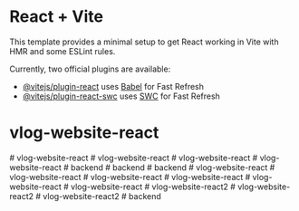 # React + Vite

This template provides a minimal setup to get React working in Vite with HMR and some ESLint rules.

Currently, two official plugins are available:

- [@vitejs/plugin-react](https://github.com/vitejs/vite-plugin-react/blob/main/packages/plugin-react/README.md) uses [Babel](https://babeljs.io/) for Fast Refresh
- [@vitejs/plugin-react-swc](https://github.com/vitejs/vite-plugin-react-swc) uses [SWC](https://swc.rs/) for Fast Refresh
# vlog-website-react
#   v l o g - w e b s i t e - r e a c t  
 #   v l o g - w e b s i t e - r e a c t  
 #   v l o g - w e b s i t e - r e a c t  
 #   v l o g - w e b s i t e - r e a c t  
 #   b a c k e n d  
 #   b a c k e n d  
 #   b a c k e n d  
 #   v l o g - w e b s i t e - r e a c t  
 #   v l o g - w e b s i t e - r e a c t  
 #   v l o g - w e b s i t e - r e a c t  
 # vlog-website-react
#   v l o g - w e b s i t e - r e a c t  
 #   v l o g - w e b s i t e - r e a c t  
 #   v l o g - w e b s i t e - r e a c t 2  
 #   v l o g - w e b s i t e - r e a c t 2  
 #   v l o g - w e b s i t e - r e a c t 2  
 #   b a c k e n d  
 